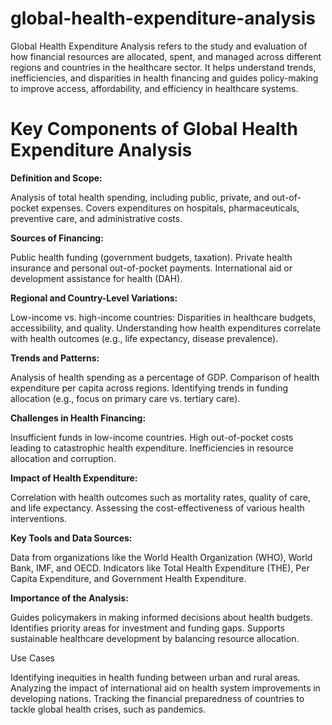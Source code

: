 # global-health-expenditure-analysis

Global Health Expenditure Analysis refers to the study and evaluation of how financial resources are allocated, spent, and managed across different regions and countries in the healthcare sector. It helps understand trends, inefficiencies, and disparities in health financing and guides policy-making to improve access, affordability, and efficiency in healthcare systems.

# Key Components of Global Health Expenditure Analysis

**Definition and Scope:**

Analysis of total health spending, including public, private, and out-of-pocket expenses.
Covers expenditures on hospitals, pharmaceuticals, preventive care, and administrative costs.

**Sources of Financing:**

Public health funding (government budgets, taxation).
Private health insurance and personal out-of-pocket payments.
International aid or development assistance for health (DAH).

**Regional and Country-Level Variations:**

Low-income vs. high-income countries: Disparities in healthcare budgets, accessibility, and quality.
Understanding how health expenditures correlate with health outcomes (e.g., life expectancy, disease prevalence).

**Trends and Patterns:**

Analysis of health spending as a percentage of GDP.
Comparison of health expenditure per capita across regions.
Identifying trends in funding allocation (e.g., focus on primary care vs. tertiary care).

**Challenges in Health Financing:**

Insufficient funds in low-income countries.
High out-of-pocket costs leading to catastrophic health expenditure.
Inefficiencies in resource allocation and corruption.

**Impact of Health Expenditure:**

Correlation with health outcomes such as mortality rates, quality of care, and life expectancy.
Assessing the cost-effectiveness of various health interventions.

**Key Tools and Data Sources:**

Data from organizations like the World Health Organization (WHO), World Bank, IMF, and OECD.
Indicators like Total Health Expenditure (THE), Per Capita Expenditure, and Government Health Expenditure.

**Importance of the Analysis:**

Guides policymakers in making informed decisions about health budgets.
Identifies priority areas for investment and funding gaps.
Supports sustainable healthcare development by balancing resource allocation.

Use Cases

Identifying inequities in health funding between urban and rural areas.
Analyzing the impact of international aid on health system improvements in developing nations.
Tracking the financial preparedness of countries to tackle global health crises, such as pandemics.
